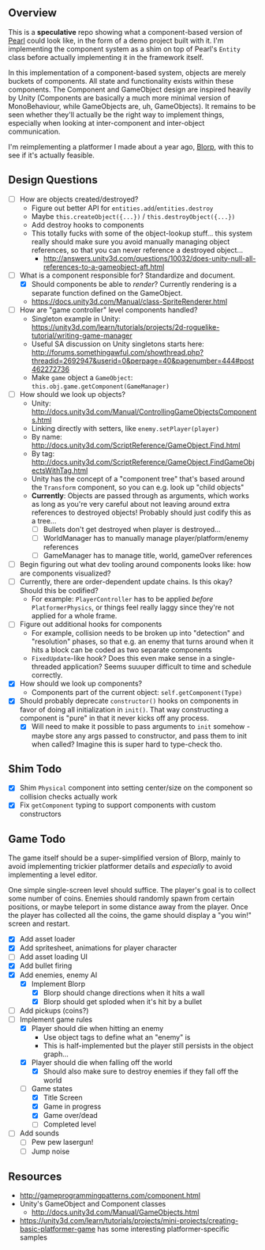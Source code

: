 ## Overview

This is a **speculative** repo showing what a component-based version of [Pearl](https://github.com/thomasboyt/pearl) could look like, in the form of a demo project built with it. I'm implementing the component system as a shim on top of Pearl's `Entity` class before actually implementing it in the framework itself.

In this implementation of a component-based system, objects are merely buckets of components. All state and functionality exists within these components. The Component and GameObject design are inspired heavily by Unity (Components are basically a much more minimal version of MonoBehaviour, while GameObjects are, uh, GameObjects). It remains to be seen whether they'll actually be the right way to implement things, especially when looking at inter-component and inter-object communication.

I'm reimplementing a platformer I made about a year ago, [Blorp](https://github.com/thomasboyt/blorp), with this to see if it's actually feasible.

## Design Questions

* [ ] How are objects created/destroyed?
  * Figure out better API for `entities.add`/`entities.destroy`
  * Maybe `this.createObject({...})` / `this.destroyObject({...})`
  * Add destroy hooks to components
  * This totally fucks with some of the object-lookup stuff... this system really should make sure you avoid manually managing object references, so that you can never reference a destroyed object...
    * http://answers.unity3d.com/questions/10032/does-unity-null-all-references-to-a-gameobject-aft.html
* [ ] What is a component responsible for? Standardize and document.
  * [x] Should components be able to *render*? Currently rendering is a separate function defined on the GameObject.
  * https://docs.unity3d.com/Manual/class-SpriteRenderer.html
* [ ] How are "game controller" level components handled?
  * Singleton example in Unity: https://unity3d.com/learn/tutorials/projects/2d-roguelike-tutorial/writing-game-manager
  * Useful SA discussion on Unity singletons starts here: http://forums.somethingawful.com/showthread.php?threadid=2692947&userid=0&perpage=40&pagenumber=444#post462272736
  * Make `game` object a `GameObject`: `this.obj.game.getComponent(GameManager)`
* [ ] How should we look up objects?
  * Unity: http://docs.unity3d.com/Manual/ControllingGameObjectsComponents.html
  * Linking directly with setters, like `enemy.setPlayer(player)`
  * By name: http://docs.unity3d.com/ScriptReference/GameObject.Find.html
  * By tag: http://docs.unity3d.com/ScriptReference/GameObject.FindGameObjectsWithTag.html
  * Unity has the concept of a "component tree" that's based around the `Transform` component, so you can e.g. look up "child objects"
  * **Currently**: Objects are passed through as arguments, which works as long as you're very careful about not leaving around extra references to destroyed objects! Probably should just codify this as a tree...
    * [ ] Bullets don't get destroyed when player is destroyed...
    * [ ] WorldManager has to manually manage player/platform/enemy references
    * [ ] GameManager has to manage title, world, gameOver references
* [ ] Begin figuring out what dev tooling around components looks like: how are components visualized?
* [ ] Currently, there are order-dependent update chains. Is this okay? Should this be codified?
  * For example: `PlayerController` has to be applied *before* `PlatformerPhysics`, or things feel really laggy since they're not applied for a whole frame.
* [ ] Figure out additional hooks for components
  * For example, collision needs to be broken up into "detection" and "resolution" phases, so that e.g. an enemy that turns around when it hits a block can be coded as two separate components
  * `FixedUpdate`-like hook? Does this even make sense in a single-threaded application? Seems suuuper difficult to time and schedule correctly.
* [x] How should we look up components?
  * Components part of the current object: `self.getComponent(Type)`
* [x] Should probably deprecate `constructor()` hooks on components in favor of doing all initialization in `init()`. That way constructing a component is "pure" in that it never kicks off any process.
  * [x] Will need to make it possible to pass arguments to `init` somehow - maybe store any args passed to constructor, and pass them to init when called? Imagine this is super hard to type-check tho.

## Shim Todo

* [x] Shim `Physical` component into setting center/size on the component so collision checks actually work
* [x] Fix `getComponent` typing to support components with custom constructors

## Game Todo

The game itself should be a super-simplified version of Blorp, mainly to avoid implementing trickier platformer details and *especially* to avoid implementing a level editor.

One simple single-screen level should suffice. The player's goal is to collect some number of coins. Enemies should randomly spawn from certain positions, or maybe teleport in some distance away from the player. Once the player has collected all the coins, the game should display a "you win!" screen and restart.

* [x] Add asset loader
* [x] Add spritesheet, animations for player character
* [ ] Add asset loading UI
* [x] Add bullet firing
* [x] Add enemies, enemy AI
  * [x] Implement Blorp
    * [x] Blorp should change directions when it hits a wall
    * [x] Blorp should get sploded when it's hit by a bullet
* [ ] Add pickups (coins?)
* [ ] Implement game rules
  * [x] Player should die when hitting an enemy
    * Use object tags to define what an "enemy" is
    * This is half-implemented but the player still persists in the object graph...
  * [x] Player should die when falling off the world
    * [x] Should also make sure to destroy enemies if they fall off the world
  * [ ] Game states
    * [x] Title Screen
    * [x] Game in progress
    * [x] Game over/dead
    * [ ] Completed level
* [ ] Add sounds
  * [ ] Pew pew lasergun!
  * [ ] Jump noise

## Resources

* http://gameprogrammingpatterns.com/component.html
* Unity's GameObject and Component classes
  * http://docs.unity3d.com/Manual/GameObjects.html
* https://unity3d.com/learn/tutorials/projects/mini-projects/creating-basic-platformer-game has some interesting platformer-specific samples
